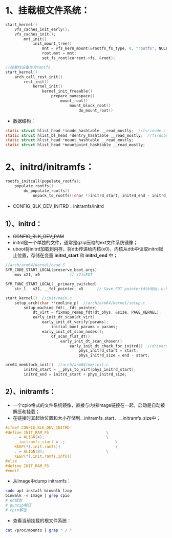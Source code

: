 # 1、挂载根文件系统：

```c
start_kernel()
    vfs_caches_init_early();
	vfs_caches_init();
		mnt_init()
            init_mount_tree()
                mnt = vfs_kern_mount(&rootfs_fs_type, 0, "rootfs", NULL);
                root.mnt = mnt;
                set_fs_root(current->fs, &root);

//挂载块设备作为rootfs
start_kernel()
	arch_call_rest_init()
		rest_init()
			kernel_init()
				kernel_init_freeable()
					prepare_namespace()
					    mount_root()
							mount_block_root()
							    do_mount_root()
```

- 数据结构：

```c
static struct hlist_head *inode_hashtable __read_mostly;  //fs/inode.c
static struct hlist_bl_head *dentry_hashtable __read_mostly;  //fs/dcache.c
static struct hlist_head *mount_hashtable __read_mostly;
static struct hlist_head *mountpoint_hashtable __read_mostly;
```

# 2、initrd/initramfs：

```c
rootfs_initcall(populate_rootfs);
	populate_rootfs()
		do_populate_rootfs()
			unpack_to_rootfs((char *)initrd_start, initrd_end - initrd_start);  //解压到一个tmpfs中
```

- CONFIG_BLK_DEV_INITRD：initramfs/initrd

## 1）、initrd：

- ~~CONFIG_BLK_DEV_RAM~~
- initrd是一个单独的文件，通常是gzip压缩的ext文件系统镜像；
- uboot将initrd加载到内存，将dtb传递给内核(x0)，内核从dtb中读取initrd起止位置，存储在变量 **initrd_start** 和 **initrd_end** 中；
```c
//arch/arm64/kernel/head.S
SYM_CODE_START_LOCAL(preserve_boot_args)
	mov	x21, x0				// x21=FDT

SYM_FUNC_START_LOCAL(__primary_switched)
	str_l	x21, __fdt_pointer, x5		// Save FDT pointer(dtb地址，u-boot传递)

start_kernel()  //init/main.c
	setup_arch(char **cmdline_p)  //arch/arm64/kernel/setup.c
		setup_machine_fdt(__fdt_pointer)
    		dt_virt = fixmap_remap_fdt(dt_phys, &size, PAGE_KERNEL);
			early_init_dt_scan(dt_virt)
               	early_init_dt_verify(params);
	               	initial_boot_params = params;
				early_init_dt_scan_nodes();
					of_scan_flat_dt()
						early_init_dt_scan_chosen()
							early_init_dt_check_for_initrd()  //drivers/of/fdt.c
								phys_initrd_start = start;
								phys_initrd_size = end - start;

arm64_memblock_init()  //arch/arm64/mm/init.c
		initrd_start = __phys_to_virt(phys_initrd_start);
		initrd_end = initrd_start + phys_initrd_size;
```

## 2）、initramfs：

- 一个cpio格式的文件系统镜像，直接与内核Image链接在一起，启动是自动被解压和挂载；
- 在链接时其起始位置和大小存储到\_\_initramfs_start、\_\_initramfs_size中；
```c
#ifdef CONFIG_BLK_DEV_INITRD
#define INIT_RAM_FS							\
	. = ALIGN(4);							\
	__initramfs_start = .;						\
	KEEP(*(.init.ramfs))						\
	. = ALIGN(8);							\
	KEEP(*(.init.ramfs.info))
#else
#define INIT_RAM_FS
#endif
```
- 从Image中dump initramfs：
```bash
sudo apt install binwalk lzop
binwalk -e Image | grep cpio
# dd提取
# gunzip解压
# cpio解包
```

- 查看当前挂载的根文件系统：
```bash
cat /proc/mounts | grep " / "
```